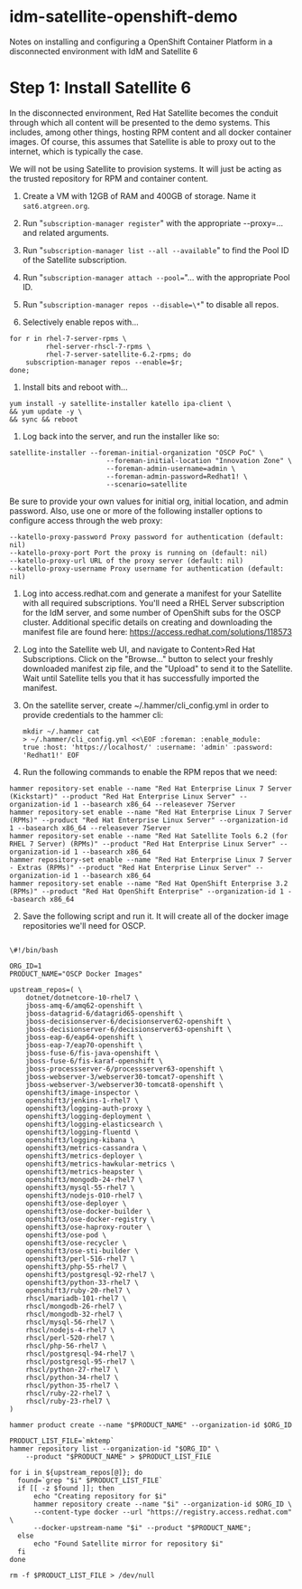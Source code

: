 # idm-satellite-openshift-demo
Notes on installing and configuring a OpenShift Container Platform in a disconnected environment with IdM and Satellite 6

# Step 1: Install Satellite 6

In the disconnected environment, Red Hat Satellite becomes the conduit
through which all content will be presented to the demo systems.  This
includes, among other things, hosting RPM content and all docker
container images.  Of course, this assumes that Satellite is able to
proxy out to the internet, which is typically the case.

We will not be using Satellite to provision systems.  It will just be
acting as the trusted repository for RPM and container content.

1. Create a VM with 12GB of RAM and 400GB of storage.  Name it
   `sat6.atgreen.org`.

1. Run "`subscription-manager register`" with the appropriate
   --proxy=... and related arguments.

1. Run "`subscription-manager list --all --available`" to find the Pool ID of the Satellite subscription. 

1. Run "`subscription-manager attach --pool=`"... with the appropriate Pool ID.

1. Run "`subscription-manager repos --disable=\*`" to disable all repos.

1. Selectively enable repos with...
<pre><code>for r in rhel-7-server-rpms \
         rhel-server-rhscl-7-rpms \
         rhel-7-server-satellite-6.2-rpms; do
    subscription-manager repos --enable=$r;
done;</code></pre>
  
1. Install bits and reboot with...
<pre><code>yum install -y satellite-installer katello ipa-client \
&& yum update -y \
&& sync && reboot</code></pre>
  
1. Log back into the server, and run the installer like so:
<pre><code>satellite-installer --foreman-initial-organization "OSCP PoC" \
                        --foreman-initial-location "Innovation Zone" \
                        --foreman-admin-username=admin \
                        --foreman-admin-password=Redhat1! \
                        --scenario=satellite</code></pre>
   Be sure to provide your own values for initial org, initial
   location, and admin password.  Also, use one or more of the
   following installer options to configure access through the web
   proxy:
<pre><code>--katello-proxy-password Proxy password for authentication (default: nil)
--katello-proxy-port Port the proxy is running on (default: nil)
--katello-proxy-url URL of the proxy server (default: nil)
--katello-proxy-username Proxy username for authentication (default: nil)</code></pre>
  
1. Log into access.redhat.com and generate a manifest for your
   Satellite with all required subscriptions.  You'll need a RHEL
   Server subscription for the IdM server, and some number of
   OpenShift subs for the OSCP cluster.  Additional specific details
   on creating and downloading the manifest file are found here:
   https://access.redhat.com/solutions/118573

1. Log into the Satellite web UI, and navigate to Content>Red Hat
   Subscriptions.  Click on the "Browse..." button to select your
   freshly downloaded manifest zip file, and the "Upload" to send it
   to the Satellite.  Wait until Satellite tells you that it has
   successfully imported the manifest.

1. On the satellite server, create ~/.hammer/cli_config.yml in order
   to provide credentials to the hammer cli:
<code><pre>mkdir ~/.hammer
cat > ~/.hammer/cli_config.yml <<\EOF
    :foreman:
        :enable_module: true
        :host: 'https://localhost/'
        :username: 'admin'
        :password: 'Redhat1!'
EOF</pre></code>

1. Run the following commands to enable the RPM repos that we need:
<pre><code>hammer repository-set enable --name "Red Hat Enterprise Linux 7 Server (Kickstart)" --product "Red Hat Enterprise Linux Server" --organization-id 1 --basearch x86_64 --releasever 7Server
hammer repository-set enable --name "Red Hat Enterprise Linux 7 Server (RPMs)" --product "Red Hat Enterprise Linux Server" --organization-id 1 --basearch x86_64 --releasever 7Server
hammer repository-set enable --name "Red Hat Satellite Tools 6.2 (for RHEL 7 Server) (RPMs)" --product "Red Hat Enterprise Linux Server" --organization-id 1 --basearch x86_64 
hammer repository-set enable --name "Red Hat Enterprise Linux 7 Server - Extras (RPMs)" --product "Red Hat Enterprise Linux Server" --organization-id 1 --basearch x86_64 
hammer repository-set enable --name "Red Hat OpenShift Enterprise 3.2 (RPMs)" --product "Red Hat OpenShift Enterprise" --organization-id 1 --basearch x86_64</code></pre>

2. Save the following script and run it.  It will create all of the
docker image repositories we'll need for OSCP.
<pre><code>
\#!/bin/bash

ORG_ID=1
PRODUCT_NAME="OSCP Docker Images"

upstream_repos=( \
    dotnet/dotnetcore-10-rhel7 \
    jboss-amq-6/amq62-openshift \
    jboss-datagrid-6/datagrid65-openshift \
    jboss-decisionserver-6/decisionserver62-openshift \
    jboss-decisionserver-6/decisionserver63-openshift \
    jboss-eap-6/eap64-openshift \
    jboss-eap-7/eap70-openshift \
    jboss-fuse-6/fis-java-openshift \
    jboss-fuse-6/fis-karaf-openshift \
    jboss-processserver-6/processserver63-openshift \
    jboss-webserver-3/webserver30-tomcat7-openshift \
    jboss-webserver-3/webserver30-tomcat8-openshift \
    openshift3/image-inspector \
    openshift3/jenkins-1-rhel7 \
    openshift3/logging-auth-proxy \
    openshift3/logging-deployment \
    openshift3/logging-elasticsearch \
    openshift3/logging-fluentd \
    openshift3/logging-kibana \
    openshift3/metrics-cassandra \
    openshift3/metrics-deployer \
    openshift3/metrics-hawkular-metrics \
    openshift3/metrics-heapster \
    openshift3/mongodb-24-rhel7 \
    openshift3/mysql-55-rhel7 \
    openshift3/nodejs-010-rhel7 \
    openshift3/ose-deployer \
    openshift3/ose-docker-builder \
    openshift3/ose-docker-registry \
    openshift3/ose-haproxy-router \
    openshift3/ose-pod \
    openshift3/ose-recycler \
    openshift3/ose-sti-builder \
    openshift3/perl-516-rhel7 \
    openshift3/php-55-rhel7 \
    openshift3/postgresql-92-rhel7 \
    openshift3/python-33-rhel7 \
    openshift3/ruby-20-rhel7 \
    rhscl/mariadb-101-rhel7 \
    rhscl/mongodb-26-rhel7 \
    rhscl/mongodb-32-rhel7 \
    rhscl/mysql-56-rhel7 \
    rhscl/nodejs-4-rhel7 \
    rhscl/perl-520-rhel7 \
    rhscl/php-56-rhel7 \
    rhscl/postgresql-94-rhel7 \
    rhscl/postgresql-95-rhel7 \
    rhscl/python-27-rhel7 \
    rhscl/python-34-rhel7 \
    rhscl/python-35-rhel7 \
    rhscl/ruby-22-rhel7 \
    rhscl/ruby-23-rhel7 \
)

hammer product create --name "$PRODUCT_NAME" --organization-id $ORG_ID

PRODUCT_LIST_FILE=`mktemp`
hammer repository list --organization-id "$ORG_ID" \
    --product "$PRODUCT_NAME" > $PRODUCT_LIST_FILE

for i in ${upstream_repos[@]}; do
  found=`grep "$i" $PRODUCT_LIST_FILE`
  if [[ -z $found ]]; then
      echo "Creating repository for $i"
      hammer repository create --name "$i" --organization-id $ORG_ID \
	  --content-type docker --url "https://registry.access.redhat.com" \
	  --docker-upstream-name "$i" --product "$PRODUCT_NAME";
  else
      echo "Found Satellite mirror for repository $i"
  fi
done

rm -f $PRODUCT_LIST_FILE > /dev/null</code></pre>
